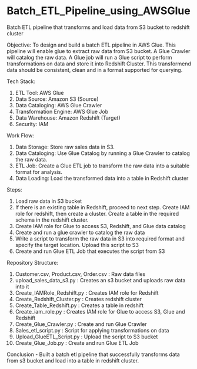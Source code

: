 # Batch_ETL_Pipeline_using_AWSGlue
Batch ETL pipeline that transforms and load data from S3 bucket to redshift cluster

Objective: 
To design and build a batch ETL pipeline in AWS Glue. This pipeline will enable glue to extract raw data from S3 bucket. A Glue Crawler will catalog the raw data. A Glue job will run a Glue script to perform transformations on data and store it into Redshift Cluster. This transformend data should be consistent, clean and in a format supported for querying.

Tech Stack:
1.	ETL Tool: AWS Glue
2.	Data Source: Amazon S3 (Source)
3.	Data Cataloging: AWS Glue Crawler
4.	Transformation Engine: AWS Glue Job
5.	Data Warehouse: Amazon Redshift (Target)
6.	Security: IAM

Work Flow:
1.	Data Storage: Store raw sales data in S3.
2.	Data Cataloging: Use Glue Catalog by running a Glue Crawler to catalog the raw data.
3.	ETL Job: Create a Glue ETL job to transform the raw data into a suitable format for analysis.
4.	Data Loading: Load the transformed data into a table in Redshift cluster

Steps:
1.	Load raw data in S3 bucket
2.	If there is an existing table in Redshift, proceed to next step.
Create IAM role for redshift, then create a cluster. Create a table in the required schema in the redshift cluster.
3.	Create IAM role for Glue to access S3, Redshift, and Glue data catalog
4.	Create and run a glue crawler to catalog the raw data
5.	Write a script to transform the raw data in S3 into required format and specify the    target location. Upload this script to S3
6.	Create and run Glue ETL Job that executes the script from S3

Repository Structure:
1. Customer.csv, Product.csv, Order.csv	: Raw data files
2. upload_sales_data_s3.py : Creates an s3 bucket and uploads raw data into it
3. Create_IAMRole_Redshift.py :	Creates IAM role for Redshift
4. Create_Redshift_Cluster.py	: Creates redshift cluster
5. Create_Table_Redshift.py	: Creates a table in redshift
6. Create_iam_role.py	: Creates IAM role for Glue to access S3, Glue and Redshift
7. Create_Glue_Crawler.py	: Create and run Glue Crawler
8. Sales_etl_script.py	: Script for applying transformations on data
9. Upload_GlueETL_Script.py :	Upload the script to S3 bucket
10. Create_Glue_Job.py :	Create and run Glue ETL Job

Conclusion - 
Built a batch etl pipeline that successfully transforms data from s3 bucket and load into a table in redshift cluster.


